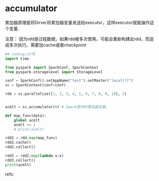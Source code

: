 # accumulator

累加器原理是将Dirver将累加器变量发送给executor，这样executor就能操作这个变量.

注意：
因为rdd是过程数据，如果rdd被多次使用，可能会重新构建此rdd，而造成多次执行。需要加cache或者checkpoint


```python
## coding:utf8
import time

from pyspark import SparkConf, SparkContext
from pyspark.storagelevel import StorageLevel

conf = SparkConf().setAppName("test").setMaster("local[*]")
sc = SparkContext(conf=conf)

rdd = sc.parallelize([1, 2, 3, 4, 5, 6, 7, 8, 9, 10], 2)


acmlt = sc.accumulator(0) # Spark提供的累加器变量, 

def map_func(data):
    global acmlt
    acmlt += 1
    # print(acmlt)

rdd2 = rdd.map(map_func)
rdd2.cache()
rdd2.collect()

rdd3 = rdd2.map(lambda x:x)
rdd3.collect()
print(acmlt)
```

refs:
